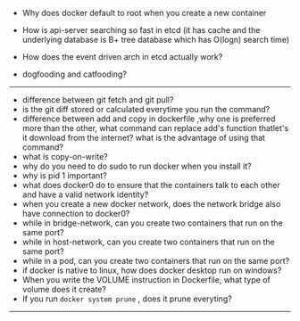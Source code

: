 
- Why does docker default to root when you create a new container 
- How is api-server searching so fast in etcd (it has cache and the underlying database is B+ tree database which has O(logn) search time)
- How does the event driven arch in etcd actually work?

- dogfooding and catfooding?

---

- difference between git fetch and git pull?
- is the git diff stored or calculated everytime you run the command?
- difference between add and copy in dockerfile ,why one is preferred more than the other, what command can replace add's function thatlet's it download from the internet? what is the advantage of using that command?
- what is copy-on-write?
- why do you need to do sudo to run docker when you install it?
- why is pid 1 important?
- what does docker0 do to ensure that the containers talk to each other and have a valid network identity?
- when you create a new docker network, does the network bridge also have connection to docker0?
- while in bridge-network, can you create two containers that run on the same port? 
- while in host-network, can you create two containers that run on the same port? 
- while in a pod, can you create two containers that run on the same port?
- if docker is native to linux, how does docker desktop run on windows?
- When you write the VOLUME instruction in Dockerfile, what type of volume does it create?
- If you run `docker system prune` , does it prune everyting?

---

